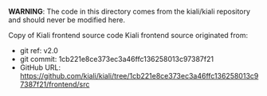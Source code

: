 **WARNING**: The code in this directory comes from the kiali/kiali repository and should never be modified here.

Copy of Kiali frontend source code
Kiali frontend source originated from:
* git ref:    v2.0
* git commit: 1cb221e8ce373ec3a46ffc136258013c97387f21
* GitHub URL: https://github.com/kiali/kiali/tree/1cb221e8ce373ec3a46ffc136258013c97387f21/frontend/src
